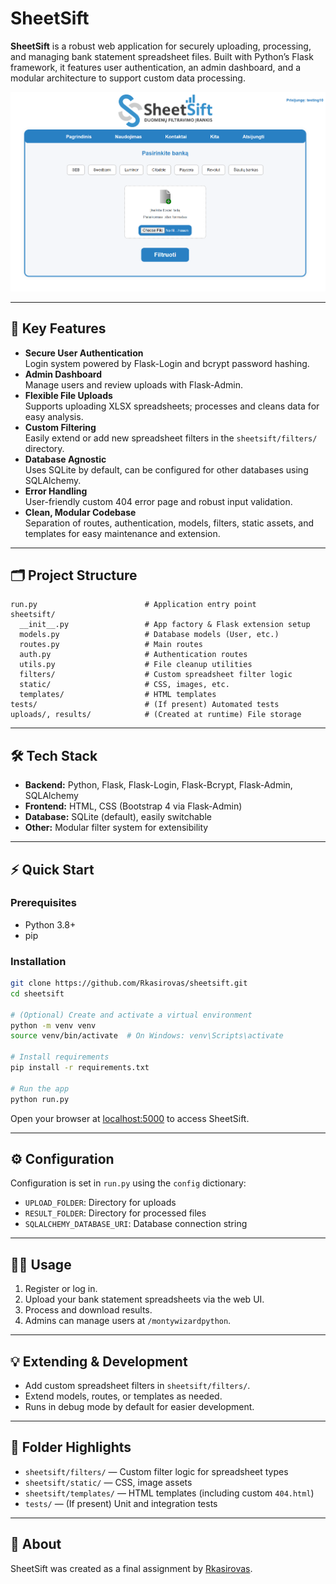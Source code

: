 # SheetSift

**SheetSift** is a robust web application for securely uploading, processing, and managing bank statement spreadsheet files. Built with Python’s Flask framework, it features user authentication, an admin dashboard, and a modular architecture to support custom data processing.

![Main Index Page](index.png)

---

## 🚀 Key Features

- **Secure User Authentication**  
  Login system powered by Flask-Login and bcrypt password hashing.
- **Admin Dashboard**  
  Manage users and review uploads with Flask-Admin.
- **Flexible File Uploads**  
  Supports uploading XLSX spreadsheets; processes and cleans data for easy analysis.
- **Custom Filtering**  
  Easily extend or add new spreadsheet filters in the `sheetsift/filters/` directory.
- **Database Agnostic**  
  Uses SQLite by default, can be configured for other databases using SQLAlchemy.
- **Error Handling**  
  User-friendly custom 404 error page and robust input validation.
- **Clean, Modular Codebase**  
  Separation of routes, authentication, models, filters, static assets, and templates for easy maintenance and extension.

---

## 🗂️ Project Structure

```
run.py                        # Application entry point
sheetsift/
  __init__.py                 # App factory & Flask extension setup
  models.py                   # Database models (User, etc.)
  routes.py                   # Main routes
  auth.py                     # Authentication routes
  utils.py                    # File cleanup utilities
  filters/                    # Custom spreadsheet filter logic
  static/                     # CSS, images, etc.
  templates/                  # HTML templates
tests/                        # (If present) Automated tests
uploads/, results/            # (Created at runtime) File storage
```

---

## 🛠️ Tech Stack

- **Backend:** Python, Flask, Flask-Login, Flask-Bcrypt, Flask-Admin, SQLAlchemy
- **Frontend:** HTML, CSS (Bootstrap 4 via Flask-Admin)
- **Database:** SQLite (default), easily switchable
- **Other:** Modular filter system for extensibility

---

## ⚡ Quick Start

### Prerequisites

- Python 3.8+
- pip

### Installation

```bash
git clone https://github.com/Rkasirovas/sheetsift.git
cd sheetsift

# (Optional) Create and activate a virtual environment
python -m venv venv
source venv/bin/activate  # On Windows: venv\Scripts\activate

# Install requirements
pip install -r requirements.txt

# Run the app
python run.py
```

Open your browser at [localhost:5000](http://127.0.0.1:5000/) to access SheetSift.

---

## ⚙️ Configuration

Configuration is set in `run.py` using the `config` dictionary:

- `UPLOAD_FOLDER`: Directory for uploads
- `RESULT_FOLDER`: Directory for processed files
- `SQLALCHEMY_DATABASE_URI`: Database connection string

---

## 🧑‍💼 Usage

1. Register or log in.
2. Upload your bank statement spreadsheets via the web UI.
3. Process and download results.
4. Admins can manage users at `/montywizardpython`.

---

## 💡 Extending & Development

- Add custom spreadsheet filters in `sheetsift/filters/`.
- Extend models, routes, or templates as needed.
- Runs in debug mode by default for easier development.

---

## 📁 Folder Highlights

- `sheetsift/filters/` — Custom filter logic for spreadsheet types
- `sheetsift/static/` — CSS, image assets
- `sheetsift/templates/` — HTML templates (including custom `404.html`)
- `tests/` — (If present) Unit and integration tests

---

## 🙋 About

SheetSift was created as a final assignment by [Rkasirovas](https://github.com/Rkasirovas).
